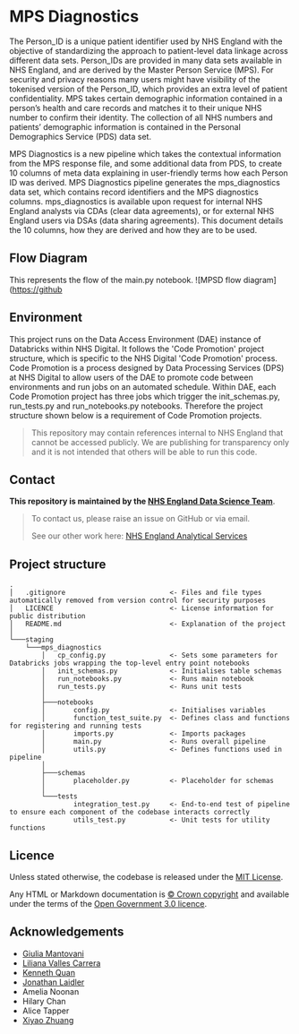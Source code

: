 # MPS Diagnostics

The Person_ID is a unique patient identifier used by NHS England with the objective of standardizing the approach to patient-level data linkage across different data sets.
Person_IDs are provided in many data sets available in NHS England, and are derived by the Master Person Service (MPS). For security and privacy reasons many users might have visibility of the tokenised version of the Person_ID, which provides an extra level of patient confidentiality.
MPS takes certain demographic information contained in a person’s health and care records and matches it to their unique NHS number to confirm their identity. The collection of all NHS numbers and patients’ demographic information is contained in the Personal Demographics Service (PDS) data set. 

MPS Diagnostics is a new pipeline which takes the contextual information from the MPS response file, and some additional data from PDS, to create 10 columns of meta data explaining in user-friendly terms how each Person ID was derived. MPS Diagnostics pipeline generates the mps_diagnostics data set, which contains record identifiers and the MPS diagnostics columns.
mps_diagnostics is available upon request for internal NHS England analysts via CDAs (clear data agreements), or for external NHS England users via DSAs (data sharing agreements). This document details the 10 columns, how they are derived and how they are to be used.

## Flow Diagram
This represents the flow of the main.py notebook.
![MPSD flow diagram]([https://github](https://github.com/NHSDigital/mps_diagnostics/blob/main/MPSD%20flow%20diagram.png)

## Environment
This project runs on the Data Access Environment (DAE) instance of Databricks within NHS Digital. It follows the 'Code Promotion' project structure, which is specific to the NHS Digital 'Code Promotion' process. Code Promotion is a process designed by Data Processing Services (DPS) at NHS Digital to allow users of the DAE to promote code between environments and run jobs on an automated schedule. Within DAE, each Code Promotion project has three jobs which trigger the init_schemas.py, run_tests.py and run_notebooks.py notebooks. Therefore the project structure shown below is a requirement of Code Promotion projects.

> This repository may contain references internal to NHS England that cannot be accessed publicly. We are publishing for transparency only and it is not intended that others will be able to run this code.

## Contact

**This repository is maintained by the [NHS England Data Science Team](mailto:datascience@nhs.net)**.

> To contact us, please raise an issue on GitHub or via email.
>
> See our other work here: [NHS England Analytical Services](https://github.com/NHSDigital/data-analytics-services)

## Project structure

```
.
│   .gitignore                          <- Files and file types automatically removed from version control for security purposes
│   LICENCE                             <- License information for public distribution
│   README.md                           <- Explanation of the project
│   
└───staging
    └───mps_diagnostics
        │   cp_config.py                <- Sets some parameters for Databricks jobs wrapping the top-level entry point notebooks
        │   init_schemas.py             <- Initialises table schemas
        │   run_notebooks.py            <- Runs main notebook
        │   run_tests.py                <- Runs unit tests
        │   
        ├───notebooks
        │       config.py               <- Initialises variables
        │       function_test_suite.py  <- Defines class and functions for registering and running tests
        │       imports.py              <- Imports packages
        │       main.py                 <- Runs overall pipeline
        │       utils.py                <- Defines functions used in pipeline
        │       
        ├───schemas
        │       placeholder.py          <- Placeholder for schemas
        │       
        └───tests
                integration_test.py     <- End-to-end test of pipeline to ensure each component of the codebase interacts correctly
                utils_test.py           <- Unit tests for utility functions
```
## Licence

Unless stated otherwise, the codebase is released under the [MIT License](./LICENCE).

Any HTML or Markdown documentation is [© Crown copyright](https://www.nationalarchives.gov.uk/information-management/re-using-public-sector-information/uk-government-licensing-framework/crown-copyright/) and available under the terms of the [Open Government 3.0 licence](https://www.nationalarchives.gov.uk/doc/open-government-licence/version/3/).

## Acknowledgements
- [Giulia Mantovani](https://github.com/GiuliaMantovani1)
- [Liliana Valles Carrera](https://github.com/lilianavalles)
- [Kenneth Quan](https://github.com/quan14)
- [Jonathan Laidler](https://github.com/JonathanLaidler)
- Amelia Noonan
- Hilary Chan
- Alice Tapper
- [Xiyao Zhuang](https://github.com/xiyaozhuang)
